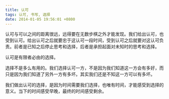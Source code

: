 ```yaml
---
title: 认可
tags: 认可, 书写, 选择
date: 2014-01-05 19:56:01 +0800
---
```



认可与可以之间的距离很远，远得要在无数步棋之外才能发现。我们给出认可，也受到认可。给出认可之后就要忠于这认可一段时间，受到认可之后就要对这认可负责。前者是已知之后停止思考和选择，后者是承担起面对未知时的思考和选择。

认可是有限者必由的选择。

选择不是多么有用的。我们选择认可一方，不是因为我们知道这一方会有多好，而只是因为我们知道了另外一方有多坏。其实我们还是不知这一方可以有多坏。

我们做出认可的选择，是因为时间需要我们选择，也唯有时间，才能感受到选择的意义。当下的时间感受早晚，最终的时间感受剩余。

